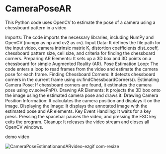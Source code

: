 # CameraPoseAR
This Python code uses OpenCV to estimate the pose of a camera using a chessboard pattern in a video

Imports: The code imports the necessary libraries, including NumPy and OpenCV (numpy as np and cv2 as cv).
Input Data: It defines the file path for the input video, camera intrinsic matrix K, distortion coefficients dist_coeff, chessboard pattern size, cell size, and criteria for finding the chessboard corners.
Preparing AR Elements: It sets up a 3D box and 3D points on a chessboard for simple Augmented Reality (AR).
Pose Estimation Loop: The code enters a loop to read frames from the video and estimate the camera pose for each frame.
Finding Chessboard Corners: It detects chessboard corners in the current frame using cv.findChessboardCorners().
Estimating Camera Pose: If chessboard corners are found, it estimates the camera pose using cv.solvePnP().
Drawing AR Elements: It projects the 3D box onto the image using the estimated camera pose and draws it.
Drawing Camera Position Information: It calculates the camera position and displays it on the image.
Displaying the Image: It displays the annotated image with the estimated pose and AR elements.
Key Event Handling: It waits for a key press. Pressing the spacebar pauses the video, and pressing the ESC key exits the program.
Cleanup: It releases the video stream and closes all OpenCV windows.

demo video

![CameraPoseEstimationandARvideo-ezgif com-resize](https://github.com/kdhhirlaekgml/CameraPoseAR/assets/86283216/729d697e-6906-4045-85f8-50325bd5857e)
